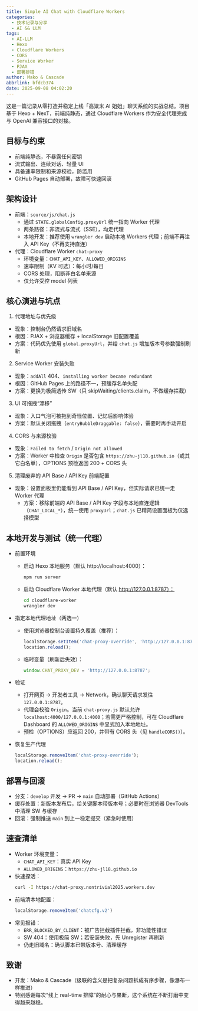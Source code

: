 ```yaml
---
title: Simple AI Chat with Cloudflare Workers 
categories:
  - 技术记录与分享
  - AI && LLM
tags:
  - AI-LLM
  - Hexo
  - Cloudflare Workers
  - CORS
  - Service Worker
  - PJAX
  - 部署排错
author: Mako & Cascade
abbrlink: bfdcb374
date: 2025-09-08 04:02:20
---
```


这是一篇记录从零打造并稳定上线「高粱米 AI 姐姐」聊天系统的实战总结。项目基于 Hexo + NexT，前端纯静态，通过 Cloudflare Workers 作为安全代理完成与 OpenAI 兼容接口的对接。

## 目标与约束

- 前端纯静态，不暴露任何密钥
- 流式输出、连续对话、轻量 UI
- 具备速率限制和来源校验，防滥用
- GitHub Pages 自动部署，故障可快速回滚

## 架构设计

- 前端：`source/js/chat.js`
  - 通过 `STATE.globalConfig.proxyUrl` 统一指向 Worker 代理
  - 两条路径：非流式与流式（SSE），均走代理
  - 本地开发：推荐使用 `wrangler dev` 启动本地 Workers 代理；前端不再注入 API Key（不再支持直连）
- 代理：Cloudflare Worker `chat-proxy`
  - 环境变量：`CHAT_API_KEY`、`ALLOWED_ORIGINS`
  - 速率限制（KV 可选）：每小时/每日
  - CORS 处理，阻断非白名单来源
  - 仅允许受控 model 列表

## 核心演进与坑点

1) 代理地址与优先级
- 现象：控制台仍然请求旧域名
- 根因：PJAX + 浏览器缓存 + localStorage 旧配置覆盖
- 方案：代码优先使用 `global.proxyUrl`，并给 `chat.js` 增加版本号参数强制刷新

2) Service Worker 安装失败
- 现象：`addAll` 404、`installing worker became redundant`
- 根因：GitHub Pages 上的路径不一，预缓存名单失配
- 方案：更换为极简透传 SW（只 skipWaiting/clients.claim，不做缓存拦截）

3) UI 可拖拽“漂移”
- 现象：入口气泡可被拖到奇怪位置、记忆后影响体验
- 方案：默认关闭拖拽（`entryBubbleDraggable: false`），需要时再手动开启

4) CORS 与来源校验
- 现象：`Failed to fetch` / `Origin not allowed`
- 方案：Worker 中检查 `Origin` 是否包含 `https://zhu-jl18.github.io`（或其它白名单），OPTIONS 预检返回 200 + CORS 头

5) 清理废弃的 API Base / API Key 前端配置
- 现象：设置面板里仍能看到 API Base / API Key，但实际请求已统一走 Worker 代理
  - 方案：移除前端的 API Base / API Key 字段与本地直连逻辑（`CHAT_LOCAL_*`），统一使用 `proxyUrl`；`chat.js` 已精简设置面板为仅选择模型

## 本地开发与测试（统一代理）

- 前置环境
  - 启动 Hexo 本地服务（默认 http://localhost:4000）：
    ```bash
    npm run server
    ```
  - 启动 Cloudflare Worker 本地代理（默认 http://127.0.0.1:8787）：
    ```bash
    cd cloudflare-worker
    wrangler dev
    ```

- 指定本地代理地址（两选一）
  - 使用浏览器控制台设置持久覆盖（推荐）：
    ```js
    localStorage.setItem('chat-proxy-override', 'http://127.0.0.1:8787');
    location.reload();
    ```
  - 临时变量（刷新后失效）：
    ```js
    window.CHAT_PROXY_DEV = 'http://127.0.0.1:8787';
    ```

- 验证
  - 打开网页 → 开发者工具 → Network，确认聊天请求发往 `127.0.0.1:8787`。
  - 代理会校验 `Origin`。当前 `chat-proxy.js` 默认允许 `localhost:4000/127.0.0.1:4000`；若需更严格控制，可在 Cloudflare Dashboard 的 `ALLOWED_ORIGINS` 中显式加入本地地址。
  - 预检（OPTIONS）应返回 200，并带有 CORS 头（见 `handleCORS()`）。

- 恢复生产代理
  ```js
  localStorage.removeItem('chat-proxy-override');
  location.reload();
  ```

## 部署与回滚

- 分支：`develop` 开发 → PR → `main` 自动部署（GitHub Actions）
- 缓存处置：新版本发布后，给关键脚本带版本号；必要时在浏览器 DevTools 中清理 SW 与缓存
- 回滚：强制推送 `main` 到上一稳定提交（紧急时使用）

## 速查清单

- Worker 环境变量：
  - `CHAT_API_KEY`：真实 API Key
  - `ALLOWED_ORIGINS`：`https://zhu-jl18.github.io`
- 快速探活：
  ```bash
  curl -I https://chat-proxy.nontrivial2025.workers.dev
  ```
- 前端清本地配置：
  ```js
  localStorage.removeItem('chatcfg.v2')
  ```
- 常见报错：
  - `ERR_BLOCKED_BY_CLIENT`：被广告拦截插件拦截，非功能性错误
  - SW 404：使用极简 SW；若安装失败，先 Unregister 再刷新
  - 仍走旧域名：确认脚本已带版本号、清理缓存

## 致谢

- 开发：Mako & Cascade（级联的含义是把复杂问题拆成有序步骤，像瀑布一样推进）
- 特别感谢每次“线上 real-time 排障”的耐心与果断，这个系统在不断打磨中变得越来越稳。
